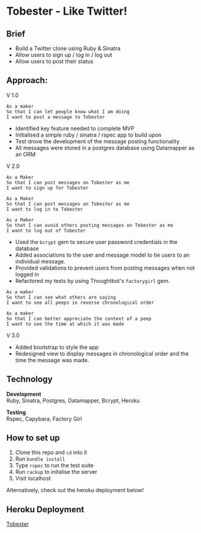
Tobester - Like Twitter!
=================

Brief
-------
* Build a Twitter clone using Ruby & Sinatra
* Allow users to sign up / log in / log out
* Allow users to post their status

Approach:
-------
V 1.0
```
As a maker
So that I can let people know what I am doing  
I want to post a message to Tobester
```

* Identified key feature needed to complete MVP
* Initialised a simple ruby / sinatra / rspec app to build upon
* Test drove the development of the message posting functionality
* All messages were stored in a postgres database using Datamapper as an ORM

V 2.0
```
As a Maker
So that I can post messages on Tobester as me
I want to sign up for Tobester

As a Maker
So that I can post messages on Tobester as me
I want to log in to Tobester

As a Maker
So that I can avoid others posting messages on Tobester as me
I want to log out of Tobester
```
* Used the `bcrypt` gem to secure user password credentials in the database
* Added associations to the user and message model to tie users to an individual message.
* Provided validations to prevent users from posting messages when not logged in
* Refactored my tests by using Thoughtbot's `factorygirl` gem.

```
As a maker
So that I can see what others are saying  
I want to see all peeps in reverse chronological order

As a maker
So that I can better appreciate the context of a peep
I want to see the time at which it was made
```
V 3.0
* Added bootstrap to style the app
* Redesigned view to display messages in chronological order and the time the message was made.

Technology
------
**Development**   
Ruby, Sinatra, Postgres, Datamapper, Bcrypt, Heroku  

**Testing**  
Rspec, Capybara, Factory Girl

How to set up
-----------------
1. Clone this repo and `cd` into it
2. Run `bundle install`
3. Type `rspec` to run the test suite
4. Run `rackup` to initalise the server
5. Visit localhost

Alternatively, check out the heroku deployment below!

Heroku Deployment
-----------------

[Tobester](https://blooming-springs-1110.herokuapp.com/)
